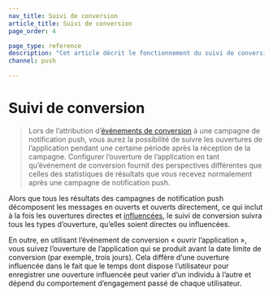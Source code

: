 ```yaml
---
nav_title: Suivi de conversion
article_title: Suivi de conversion
page_order: 4

page_type: reference
description: "Cet article décrit le fonctionnement du suivi de conversion dans Braze."
channel: push

---
```


# Suivi de conversion

> Lors de l’attribution d’[événements de conversion][34] à une campagne de notification push, vous aurez la possibilité de suivre les ouvertures de l’application pendant une certaine période après la réception de la campagne. Configurer l’ouverture de l’application en tant qu’événement de conversion fournit des perspectives différentes que celles des statistiques de résultats que vous recevez normalement après une campagne de notification push.

Alors que tous les résultats des campagnes de notification push décomposent les messages en ouverts et ouverts directement, ce qui inclut à la fois les ouvertures directes et [influencées][35], le suivi de conversion suivra tous les types d’ouverture, qu’elles soient directes ou influencées.

En outre, en utilisant l’événement de conversion « ouvrir l’application », vous suivez l’ouverture de l’application qui se produit avant la date limite de conversion (par exemple, trois jours). Cela diffère d’une ouverture influencée dans le fait que le temps dont dispose l’utilisateur pour enregistrer une ouverture influencée peut varier d’un individu à l’autre et dépend du comportement d’engagement passé de chaque utilisateur.


[34]: {{site.baseurl}}/user_guide/engagement_tools/campaigns/testing_and_more/conversion_events/#conversion-events
[35]: {{site.baseurl}}/user_guide/data_and_analytics/tracking/influenced_opens/#influenced-opens
